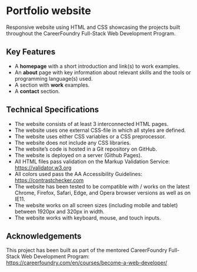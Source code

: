# Portfolio website

Responsive website using HTML and CSS showcasing the projects built throughout the CareerFoundry Full-Stack Web Development Program.

## Key Features
* A **homepage** with a short introduction and link(s) to work examples.
* An **about** page with key information about relevant skills and the tools or programming language(s) used.
* A section with **work** examples.
* A **contact** section.

## Technical Specifications
* The website consists of at least 3 interconnected HTML pages.
* The website uses one external CSS-file in which all styles are defined.
* The website uses either CSS variables or a CSS preprocessor.
* The website does not include any CSS libraries.
* The website’s code is hosted in a Git repository on GitHub.
* The website is deployed on a server (Github Pages).
* All HTML files pass validation on the Markup Validation Service: https://validator.w3.org
* All colors used pass the AA Accessibility Guidelines: https://contrastchecker.com
* The website has been tested to be compatible with / works on the latest Chrome, Firefox, Safari, Edge, and Opera browser versions as well as on IE11.
* The website works on all screen sizes (including mobile and tablet) between 1920px and 320px in width.
* The website works with keyboard, mouse, and touch inputs.

## Acknowledgements

This project has been built as part of the mentored CareerFoundry Full-Stack Web Development Program: https://careerfoundry.com/en/courses/become-a-web-developer/
